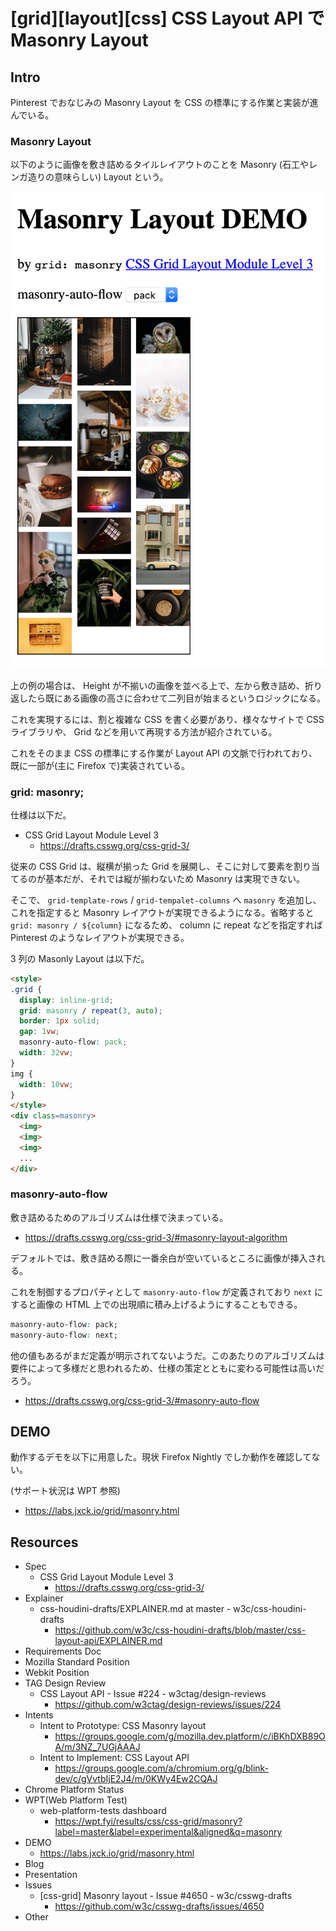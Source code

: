 # [grid][layout][css] CSS Layout API で Masonry Layout


## Intro

Pinterest でおなじみの Masonry Layout を CSS の標準にする作業と実装が進んでいる。


### Masonry Layout

以下のように画像を敷き詰めるタイルレイアウトのことを Masonry (石工やレンガ造りの意味らしい) Layout という。

![高さの違う画像が縦 3 列に敷き詰められたレイアウト](masonry-layout-demo.png#730x1104)

上の例の場合は、 Height が不揃いの画像を並べる上で、左から敷き詰め、折り返したら既にある画像の高さに合わせて二列目が始まるというロジックになる。

これを実現するには、割と複雑な CSS を書く必要があり、様々なサイトで CSS ライブラリや、 Grid などを用いて再現する方法が紹介されている。

これをそのまま CSS の標準にする作業が Layout API の文脈で行われており、既に一部が(主に Firefox で)実装されている。


### grid: masonry;

仕様は以下だ。

- CSS Grid Layout Module Level 3
  - <https://drafts.csswg.org/css-grid-3/>

従来の CSS Grid は、縦横が揃った Grid を展開し、そこに対して要素を割り当てるのが基本だが、それでは縦が揃わないため Masonry は実現できない。

そこで、 `grid-template-rows` / `grid-tempalet-columns` へ `masonry` を追加し、これを指定すると Masonry レイアウトが実現できるようになる。省略すると `grid: masonry / ${column}` になるため、 column に repeat などを指定すれば Pinterest のようなレイアウトが実現できる。

3 列の Masonly Layout は以下だ。


```html
<style>
.grid {
  display: inline-grid;
  grid: masonry / repeat(3, auto);
  border: 1px solid;
  gap: 1vw;
  masonry-auto-flow: pack;
  width: 32vw;
}
img {
  width: 10vw;
}
</style>
<div class=masonry>
  <img>
  <img>
  <img>
  ...
</div>
```


### masonry-auto-flow

敷き詰めるためのアルゴリズムは仕様で決まっている。

- <https://drafts.csswg.org/css-grid-3/#masonry-layout-algorithm>

デフォルトでは、敷き詰める際に一番余白が空いているところに画像が挿入される。

これを制御するプロパティとして `masonry-auto-flow` が定義されており `next` にすると画像の HTML 上での出現順に積み上げるようにすることもできる。


```css
masonry-auto-flow: pack;
masonry-auto-flow: next;
```

他の値もあるがまだ定義が明示されてないようだ。このあたりのアルゴリズムは要件によって多様だと思われるため、仕様の策定とともに変わる可能性は高いだろう。

- <https://drafts.csswg.org/css-grid-3/#masonry-auto-flow>


## DEMO

動作するデモを以下に用意した。現状 Firefox Nightly でしか動作を確認してない。

(サポート状況は WPT 参照)

- <https://labs.jxck.io/grid/masonry.html>

## Resources

- Spec
  - CSS Grid Layout Module Level 3
    - <https://drafts.csswg.org/css-grid-3/>
- Explainer
  - css-houdini-drafts/EXPLAINER.md at master - w3c/css-houdini-drafts
    - <https://github.com/w3c/css-houdini-drafts/blob/master/css-layout-api/EXPLAINER.md>
- Requirements Doc
- Mozilla Standard Position
- Webkit Position
- TAG Design Review
  - CSS Layout API - Issue #224 - w3ctag/design-reviews
    - <https://github.com/w3ctag/design-reviews/issues/224>
- Intents
  - Intent to Prototype: CSS Masonry layout
    - <https://groups.google.com/g/mozilla.dev.platform/c/iBKhDXB89OA/m/3NZ_7UGjAAAJ>
  - Intent to Implement: CSS Layout API
    - <https://groups.google.com/a/chromium.org/g/blink-dev/c/gVvtbIjE2J4/m/0KWy4Ew2CQAJ>
- Chrome Platform Status
- WPT(Web Platform Test)
  - web-platform-tests dashboard
    - <https://wpt.fyi/results/css/css-grid/masonry?label=master&label=experimental&aligned&q=masonry>
- DEMO
  - <https://labs.jxck.io/grid/masonry.html>
- Blog
- Presentation
- Issues
  - [css-grid] Masonry layout - Issue #4650 - w3c/csswg-drafts
    - <https://github.com/w3c/csswg-drafts/issues/4650>
- Other
